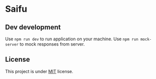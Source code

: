 # Saifu


## Dev development
Use `npm run dev` to run application on your machine.
Use `npm run mock-server` to mock responses from server.


## License
This project is under [MIT] license.

[MIT]: ./LICENSE

